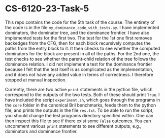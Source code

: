 # CS-6120-23-Task-5
This repo contains the code for the 5th task of the course. The entirety of the code is in the file `my_dominance_code_with_tests.py`.
I have implemented dominators, the dominator tree, and the dominance frontier.
I have also implemented tests for the first two.
The test for the 1st one first removes backedges from the CFG, then for each block recursively computes the paths from the entry block to it.
It then checks to see whether the computed dominators for the block are present in all of the paths.
For the 2nd one, the test checks to see whether the parent-child relation of the tree follows the dominance relation.
I did not implement a test for the dominance frontier because I felt that the test itself is as complicated as the implementation, and it does not have any
added value in terms of correctness.
I therefore stopped at manual inspection.

Currently, there are two active `print` statements in the python file, which correspond to the outputs of the two tests.
Both of these should print `True`.
I have included the script `experiment.sh`, which goes through the programs in the `core` folder in the canonical Bril benchmarks, feeds them to the
python file, and prints the outputs in the file `res.txt`.
To be able to run the script, you should change the test programs directory specified within.
One can then inspect this file to see if there exist some `False` outcomes.
You can uncomment various `print` statements to see different outputs, e.g., dominators and dominance frontier.
